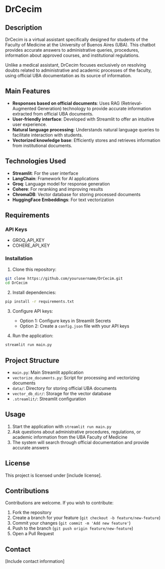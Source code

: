 # DrCecim

## Description

DrCecim is a virtual assistant specifically designed for students of the Faculty of Medicine at the University of Buenos Aires (UBA). This chatbot provides accurate answers to administrative queries, procedures, information about approved courses, and institutional regulations.

Unlike a medical assistant, DrCecim focuses exclusively on resolving doubts related to administrative and academic processes of the faculty, using official UBA documentation as its source of information.

## Main Features

- **Responses based on official documents**: Uses RAG (Retrieval-Augmented Generation) technology to provide accurate information extracted from official UBA documents.
- **User-friendly interface**: Developed with Streamlit to offer an intuitive user experience.
- **Natural language processing**: Understands natural language queries to facilitate interaction with students.
- **Vectorized knowledge base**: Efficiently stores and retrieves information from institutional documents.

## Technologies Used

- **Streamlit**: For the user interface
- **LangChain**: Framework for AI applications
- **Groq**: Language model for response generation
- **Cohere**: For reranking and improving results
- **ChromaDB**: Vector database for storing processed documents
- **HuggingFace Embeddings**: For text vectorization

## Requirements

### API Keys
- GROQ_API_KEY
- COHERE_API_KEY

### Installation

1. Clone this repository:
```bash
git clone https://github.com/yourusername/DrCecim.git
cd DrCecim
```

2. Install dependencies:
```bash
pip install -r requirements.txt
```

3. Configure API keys:
   - Option 1: Configure keys in Streamlit Secrets
   - Option 2: Create a `config.json` file with your API keys

4. Run the application:
```bash
streamlit run main.py
```

## Project Structure

- `main.py`: Main Streamlit application
- `vectorize_documents.py`: Script for processing and vectorizing documents
- `data/`: Directory for storing official UBA documents
- `vector_db_dir/`: Storage for the vector database
- `.streamlit/`: Streamlit configuration

## Usage

1. Start the application with `streamlit run main.py`
2. Ask questions about administrative procedures, regulations, or academic information from the UBA Faculty of Medicine
3. The system will search through official documentation and provide accurate answers

## License

This project is licensed under [include license].

## Contributions

Contributions are welcome. If you wish to contribute:
1. Fork the repository
2. Create a branch for your feature (`git checkout -b feature/new-feature`)
3. Commit your changes (`git commit -m 'Add new feature'`)
4. Push to the branch (`git push origin feature/new-feature`)
5. Open a Pull Request

## Contact

[Include contact information]